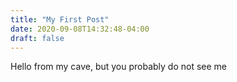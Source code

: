 ```yaml
---
title: "My First Post"
date: 2020-09-08T14:32:48-04:00
draft: false
---
```


Hello from my cave, but you probably do not see me

